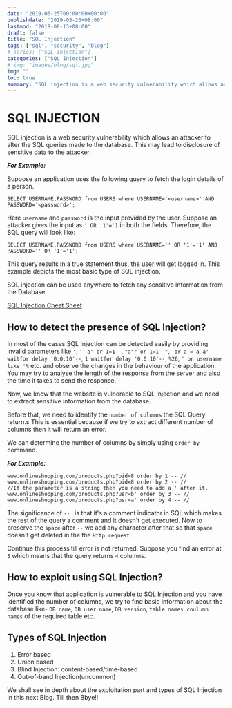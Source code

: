 ```yaml
---
date: "2019-05-25T00:00:00+00:00"
publishdate: "2019-05-25+08:00"
lastmod: "2018-08-13+08:00"
draft: false
title: "SQL Injection"
tags: ["sql", "security", "blog"]
# series: ["SQL Injection"]
categories: ["SQL Injection"]
# img: "images/blog/sql.jpg"
img: ""
toc: true
summary: "SQL injection is a web security vulnerability which allows an attacker to alter the SQL queries made to the database. This may lead to disclosure of sensitive datas to the attacker."
---
```


# SQL INJECTION

SQL injection is a web security vulnerability which allows an attacker to alter the SQL queries made to the database. This may lead to disclosure of sensitive data to the attacker.

**_For Example:_**

Suppose an application uses the following query to fetch the login details of a person.

```mysql
SELECT USERNAME,PASSWORD from USERS where USERNAME='<username>' AND PASSWORD='<password>';
```

Here `username` and `password` is the input provided by the user.
Suppose an attacker gives the input as ```' OR '1'='1``` in both the fields.
Therefore, the SQL query will look like:

```mysql
SELECT USERNAME,PASSWORD from USERS where USERNAME='' OR '1'='1' AND PASSWORD='' OR '1'='1';
```

This query results in a true statement thus, the user will get logged in. This example depicts the most basic type of SQL injection.

SQL injection can be used anywhere to fetch any sensitive information from the Database.

[SQL Injection Cheat Sheet](https://portswigger.net/web-security/sql-injection/cheat-sheet)

## How to detect the presence of SQL Injection?

In most of the cases SQL Injection can be detected easily by providing invalid parameters like `'`, `''` `a' or 1=1--`, `"a"" or 1=1--"`, ` or a = a`, `a' waitfor delay '0:0:10'--`, `1 waitfor delay '0:0:10'--`, `%26`, `' or username like '%` etc. and observe the changes in the behaviour of the application. You may try to analyse the length of the response from the server and also the time it takes to send the response.

Now, we know that the website is vulnerable to SQL Injection and we need to extract sensitive information from the database.

Before that, we need to identify the `number of columns` the SQL Query return.s This is essential because if we try to extract different number of columns then it will return an error.

We can determine the number of columns by simply using `order by` command.

**_For Example:_**

```url
www.onlineshopping.com/products.php?pid=8 order by 1 -- //
www.onlineshopping.com/products.php?pid=8 order by 2 -- //
//If the parameter is a string then you need to add a ' after it.
www.onlineshopping.com/products.php?usr=b' order by 3 -- //
www.onlineshopping.com/products.php?usr=a' order by 4 -- //
```

The significance of `-- ` is that it's a comment indicator in SQL which makes the rest of the query a comment and it doesn't get executed. Now to preserve the `space` after `--` we add any character after that so that `space` doesn't get deleted in the the `Http request`.

Continue this process till error is not returned. Suppose you find an error at `5` which means that the query returns `4` columns.

## How to exploit using SQL Injection?

Once you know that application is vulnerable to SQL Injection and you have identified the number of columns, we try to find basic information about the database like- `DB name`, `DB user name`, `DB version`, `table names`, `coulumn names` of the required table etc.

## Types of SQL Injection

1. Error based
2. Union based
3. Blind Injection: content-based/time-based
4. Out-of-band Injection(uncommon)


We shall see in depth about the exploitation part and types of SQL Injection in this next Blog. Till then Bbye!!

